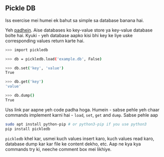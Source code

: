 ## Pickle DB

Iss exercise mei humei ek bahut sa simple sa database banana hai.

Yeh [padhein](https://pythonhosted.org/pickleDB/). Aise databases ko key-value store ya key-value database bolte hai. Kyuki - yeh database aapko kisi bhi key ke liye uske corresponding values return karte hai.

```bash
>>> import pickledb 

>>> db = pickledb.load('example.db', False) 

>>> db.set('key', 'value') 
True 

>>> db.get('key') 
'value' 

>>> db.dump() 
True
```

Uss link par aapne yeh code padha hoga. Humein - sabse pehle yeh chaar commands implement karni hai - `load`, `set`, `get` and `dump`. Sabse pehle aap 

```bash
sudo apt install python-pip # or python3-pip if you use python3
pip install pickledb
```

`pickledb` khel kar, usmei kuch values insert karo, kuch values read karo, database dump kar kar file ke content dekho, etc. Aap ne kya kya commands try ki, neeche comment box mei likhiye.